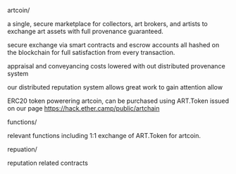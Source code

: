 

artcoin/ 

a single, secure marketplace for collectors, art brokers, and artists to exchange art assets with full provenance guaranteed.

secure exchange via smart contracts and escrow accounts all hashed on the blockchain for full satisfaction from every transaction.

appraisal and conveyancing costs lowered with out distributed provenance system

our distributed reputation system allows great work to gain attention allow 

 ERC20 token powerering artcoin, can be purchased using ART.Token issued on our page https://hack.ether.camp/public/artchain
   
functions/


 relevant functions including 1:1 exchange of ART.Token for artcoin.

repuation/


 reputation related contracts

